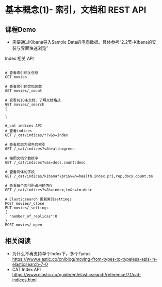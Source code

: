 # 基本概念(1)- 索引，文档和 REST API

## 课程Demo
- 需要通过Kibana导入Sample Data的电商数据。具体参考“2.2节-Kibana的安装与界面快速浏览”

Index 相关 API
```

# 查看索引相关信息
GET movies

# 查看索引的文档总数
GET movies/_count

# 查看前10条文档，了解文档格式
GET movies/_search
{
  
}

#_cat indices API
# 查看indices
GET /_cat/indices/*?v&s=index

# 查看状态为绿色的索引
GET /_cat/indices?v&health=green

# 按照文档个数排序
GET /_cat/indices?v&s=docs.count:desc

# 查看具体的字段
GET /_cat/indices/kibana*?pri&v&h=health,index,pri,rep,docs,count,tm

# 查看每个索引所占用的内存
GET /_cat/indices?v&h=index,tm&s=tm:desc

# Elasticsearch 更新索引settings
POST movies/_close
PUT movies/_settings
{
  "number_of_replicas":0
}
POST movies/_open

```


## 相关阅读
- 为什么不再支持单个Index下，多个Tyeps https://www.elastic.co/cn/blog/moving-from-types-to-typeless-apis-in-elasticsearch-7-0
- CAT Index API https://www.elastic.co/guide/en/elasticsearch/reference/7.1/cat-indices.html
